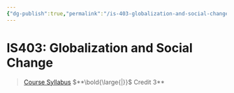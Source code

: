 ```yaml
---
{"dg-publish":true,"permalink":"/is-403-globalization-and-social-change/"}
---
```


# IS403: Globalization and Social Change

> [Course Syllabus](https://mega.nz/file/m7oSnKqK#jpBuHYClYB42DwvubMG6pvYppe-ZYzchzVYSdaTDCNg)   $**\bold{\large{|}}$   Credit 3**
> 
